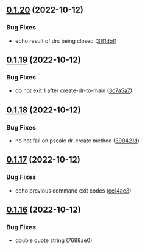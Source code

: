 ## [0.1.20](https://github.com/Open-Study-College/osc/compare/v0.1.19...v0.1.20) (2022-10-12)


### Bug Fixes

* echo result of drs being closed ([3ff1dbf](https://github.com/Open-Study-College/osc/commit/3ff1dbf13712754effa49a16976c72e4fbdac7bb))



## [0.1.19](https://github.com/Open-Study-College/osc/compare/v0.1.18...v0.1.19) (2022-10-12)


### Bug Fixes

* do not exit 1 after create-dr-to-main ([3c7a5a7](https://github.com/Open-Study-College/osc/commit/3c7a5a78de5141e18feaf248c986e360b39720d5))



## [0.1.18](https://github.com/Open-Study-College/osc/compare/v0.1.17...v0.1.18) (2022-10-12)


### Bug Fixes

* no not fail on pscale dr-create method ([390421d](https://github.com/Open-Study-College/osc/commit/390421d9580b2a058fc9d36403114d43ad256dab))



## [0.1.17](https://github.com/Open-Study-College/osc/compare/v0.1.16...v0.1.17) (2022-10-12)


### Bug Fixes

* echo previous command exit codes ([ce14ae3](https://github.com/Open-Study-College/osc/commit/ce14ae3a34b85afc9e0f934afef5023366fbe41d))



## [0.1.16](https://github.com/Open-Study-College/osc/compare/v0.1.15...v0.1.16) (2022-10-12)


### Bug Fixes

* double quote string ([7688ae0](https://github.com/Open-Study-College/osc/commit/7688ae0671328dda821a8accc436040588b02c54))



